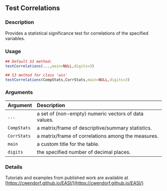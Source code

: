 ## Test Correlations

### Description

Provides a statistical significance test for correlations of the specified variables.

### Usage

```r
## Default S3 method:
testCorrelations(...,main=NULL,digits=3)

## S3 method for class 'wss'
testCorrelations(CompStats,CorrStats,main=NULL,digits=3)
```

### Arguments

Argument | Description
:-- | :--
```...``` | a set of (non-empty) numeric vectors of data values.
```CompStats``` | a matrix/frame of descriptive/summary statistics.
```CorrStats``` | a matrix/frame of correlations among the measures.
```main``` | a custom title for the table.
```digits``` | the specified number of decimal places.

### Details

Tutorials and examples from published work are available at [https://cwendorf.github.io/EASI/](https://cwendorf.github.io/EASI/) 
